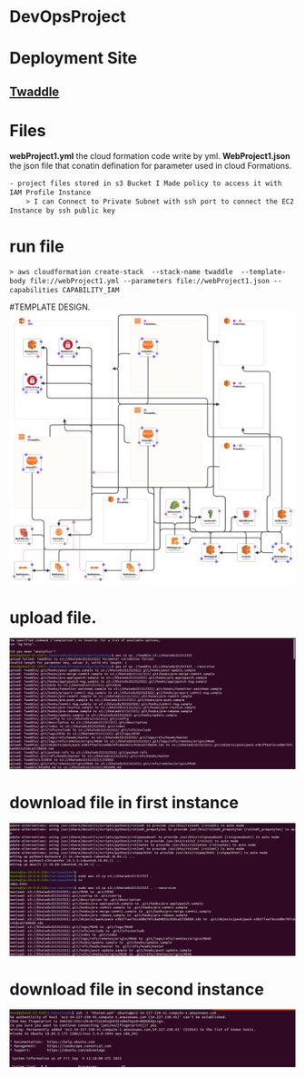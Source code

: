# DevOpsProject

# Deployment Site

## [Twaddle](http://twadd-webap-1vnxpo3zb5gib-1997741451.us-east-1.elb.amazonaws.com/)


# Files

 **webProject1.yml** the cloud formation code write by yml.
 **WebProject1.json** the json file that conatin defination for parameter used in cloud Formations.

    - project files stored in s3 Bucket I Made policy to access it with IAM Profile Instance 
        > I can Connect to Private Subnet with ssh port to connect the EC2 Instance by ssh public key 
# run file 
    > aws cloudformation create-stack  --stack-name twaddle  --template-body file://webProject1.yml --parameters file://webProject1.json --capabilities CAPABILITY_IAM

#TEMPLATE DESIGN.
![DSADASD](./images/template1-designer.png)


# upload file. 
![DSADASD](./images/img1.png)

# download file in first instance
![DSADASD](./images/img2.png)

# download file in second instance
![DSADASD](./images/img3.png)

